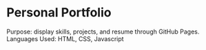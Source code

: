 # Personal Portfolio

Purpose: display skills, projects, and resume through GitHub Pages.
Languages Used: HTML, CSS, Javascript
